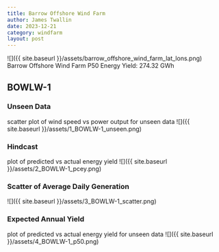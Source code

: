 ```yaml
---
title: Barrow Offshore Wind Farm
author: James Twallin
date: 2023-12-21
category: windfarm
layout: post
---
```

![]({{ site.baseurl }}/assets/barrow_offshore_wind_farm_lat_lons.png)
Barrow Offshore Wind Farm P50 Energy Yield: 274.32 GWh

BOWLW-1
-------------
### Unseen Data 
scatter plot of wind speed vs power output for unseen data
![]({{ site.baseurl }}/assets/1_BOWLW-1_unseen.png)
### Hindcast 
plot of predicted vs actual energy yield
![]({{ site.baseurl }}/assets/2_BOWLW-1_pcey.png)
### Scatter of Average Daily Generation 

![]({{ site.baseurl }}/assets/3_BOWLW-1_scatter.png)
### Expected Annual Yield 
plot of predicted vs actual energy yield for unseen data
![]({{ site.baseurl }}/assets/4_BOWLW-1_p50.png)

